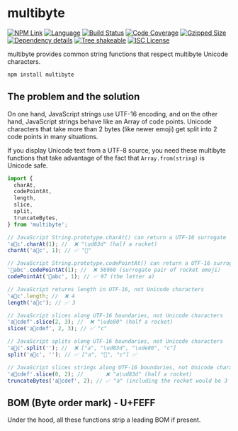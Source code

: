 # multibyte

[![NPM Link](https://badgen.net/npm/v/multibyte?v=1.0.4)](https://npmjs.com/package/multibyte)
[![Language](https://badgen.net/static/language/TS?v=1.0.4)](https://github.com/search?q=repo:kensnyder/multibyte++language:TypeScript&type=code)
[![Build Status](https://github.com/kensnyder/multibyte/actions/workflows/workflow.yml/badge.svg?v=1.0.4)](https://github.com/kensnyder/multibyte/actions)
[![Code Coverage](https://codecov.io/gh/kensnyder/multibyte/branch/main/graph/badge.svg?v=1.0.4)](https://codecov.io/gh/kensnyder/multibyte)
[![Gzipped Size](https://badgen.net/bundlephobia/minzip/multibyte?label=minzipped&v=1.0.4)](https://bundlephobia.com/package/multibyte@1.0.4)
[![Dependency details](https://badgen.net/bundlephobia/dependency-count/multibyte?v=1.0.4)](https://www.npmjs.com/package/multibyte?activeTab=dependencies)
[![Tree shakeable](https://badgen.net/bundlephobia/tree-shaking/multibyte?v=1.0.4)](https://www.npmjs.com/package/multibyte)
[![ISC License](https://badgen.net/github/license/kensnyder/multibyte?v=1.0.4)](https://opensource.org/licenses/ISC)

multibyte provides common string functions that respect multibyte Unicode characters.

```bash
npm install multibyte
```

## The problem and the solution

On one hand, JavaScript strings use UTF-16 encoding, and on the other hand,
JavaScript strings behave like an Array of code points. Unicode characters that
take more than 2 bytes (like newer emoji) get split into 2 code points in many
situations.

If you display Unicode text from a UTF-8 source, you need these multibyte
functions that take advantage of the fact that `Array.from(string)` is Unicode safe.

```js
import {
  charAt,
  codePointAt,
  length,
  slice,
  split,
  truncateBytes,
} from 'multibyte';

// JavaScript String.prototype.charAt() can return a UTF-16 surrogate
'a🚀c'.charAt(1); //  ❌ "\ud83d" (half a rocket)
charAt('a🚀c', 1); // ✅ "🚀"

// JavaScript String.prototype.codePointAt() can return a UTF-16 surrogate
'🚀abc'.codePointAt(1); //  ❌ 56960 (surrogate pair of rocket emoji)
codePointAt('🚀abc', 1); // ✅ 97 (the letter a)

// JavaScript returns length in UTF-16, not Unicode characters
'a🚀c'.length; //  ❌ 4
length('a🚀c'); // ✅ 3

// JavaScript slices along UTF-16 boundaries, not Unicode characters
'a🚀cdef'.slice(2, 3); //  ❌ "\ude80" (half a rocket)
slice('a🚀cdef', 2, 3); // ✅ "c"

// JavaScript splits along UTF-16 boundaries, not Unicode characters
'a🚀c'.split(''); //  ❌ ["a", "\ud83d", "\ude80", "c"]
split('a🚀c', ''); // ✅ ["a", "🚀", "c"] ✅

// JavaScript slices strings along UTF-16 boundaries, not Unicode characters
'a🚀cdef'.slice(0, 2); //       ❌ "a\ud83d" (half a rocket)
truncateBytes('a🚀cdef', 2); // ✅ "a" (including the rocket would be 3 total bytes)
```

## BOM (Byte order mark) - U+FEFF

Under the hood, all these functions strip a leading BOM if present.
